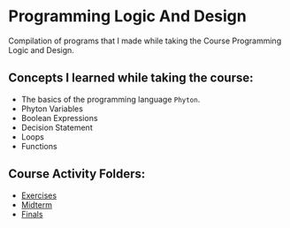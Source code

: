 # Programming Logic And Design
Compilation of programs that I made while taking the Course Programming Logic and Design.

## Concepts I learned while taking the course:
- The basics of the programming language `Phyton`.
- Phyton Variables
- Boolean Expressions
- Decision Statement
- Loops
- Functions

## Course Activity Folders:
- [Exercises](https://github.com/MarkApitan/College-Programs/tree/main/First-Year-Programs/Programming-Logic-and-Design/Exercises)
- [Midterm](https://github.com/MarkApitan/College-Programs/tree/main/First-Year-Programs/Programming-Logic-and-Design/Midterm)
- [Finals](https://github.com/MarkApitan/College-Programs/tree/main/First-Year-Programs/Programming-Logic-and-Design/Finals)


